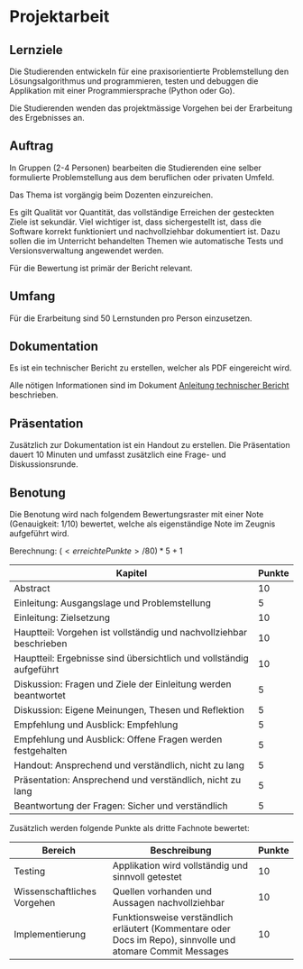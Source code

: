 # Projektarbeit

## Lernziele

Die Studierenden entwickeln für eine praxisorientierte Problemstellung den Lösungsalgorithmus und programmieren, testen
und debuggen die Applikation mit einer Programmiersprache (Python oder Go).

Die Studierenden wenden das projektmässige Vorgehen bei der Erarbeitung des Ergebnisses an.

## Auftrag

In Gruppen (2-4 Personen) bearbeiten die Studierenden eine selber formulierte Problemstellung aus dem beruflichen oder
privaten Umfeld.

Das Thema ist vorgängig beim Dozenten einzureichen.

Es gilt Qualität vor Quantität, das vollständige Erreichen der gesteckten Ziele ist sekundär. Viel wichtiger ist, dass
sichergestellt ist, dass die Software korrekt funktioniert und nachvollziehbar dokumentiert ist. Dazu sollen die im
Unterricht behandelten Themen wie automatische Tests und Versionsverwaltung angewendet werden.

Für die Bewertung ist primär der Bericht relevant.

## Umfang

Für die Erarbeitung sind 50 Lernstunden pro Person einzusetzen.

## Dokumentation

Es ist ein technischer Bericht zu erstellen, welcher als PDF eingereicht wird.

Alle nötigen Informationen sind im Dokument 
[Anleitung technischer Bericht](../../Readings/AnleitungTechnischerBericht.pdf) beschrieben.

## Präsentation

Zusätzlich zur Dokumentation ist ein Handout zu erstellen. Die Präsentation dauert 10 Minuten und umfasst zusätzlich
eine Frage- und Diskussionsrunde.

## Benotung

Die Benotung wird nach folgendem Bewertungsraster mit einer Note (Genauigkeit: 1/10) bewertet, welche als eigenständige
Note im Zeugnis aufgeführt wird.

Berechnung: $(<erreichte Punkte>/80)*5+1$

| Kapitel                                                             | Punkte |
|---------------------------------------------------------------------|--------|
| Abstract                                                            | 10     |
| Einleitung: Ausgangslage und Problemstellung                        | 5      |
| Einleitung: Zielsetzung                                             | 10     |
| Hauptteil: Vorgehen ist vollständig und nachvollziehbar beschrieben | 10     |
| Hauptteil: Ergebnisse sind übersichtlich und vollständig aufgeführt | 10     |
| Diskussion: Fragen und Ziele der Einleitung werden beantwortet      | 5      |
| Diskussion: Eigene Meinungen, Thesen und Reflektion                 | 5      |
| Empfehlung und Ausblick: Empfehlung                                 | 5      |
| Empfehlung und Ausblick: Offene Fragen werden festgehalten          | 5      |
| Handout: Ansprechend und verständlich, nicht zu lang                | 5      |
| Präsentation: Ansprechend und verständlich, nicht zu lang           | 5      |
| Beantwortung der Fragen: Sicher und verständlich                    | 5      |

Zusätzlich werden folgende Punkte als dritte Fachnote bewertet:

| Bereich                     | Beschreibung                                                                                                | Punkte |
|-----------------------------|-------------------------------------------------------------------------------------------------------------|--------|
| Testing                     | Applikation wird vollständig und sinnvoll getestet                                                          | 10     |
| Wissenschaftliches Vorgehen | Quellen vorhanden und Aussagen nachvollziehbar                                                              | 10     |
| Implementierung             | Funktionsweise verständlich erläutert (Kommentare oder Docs im Repo), sinnvolle und atomare Commit Messages | 10     |
